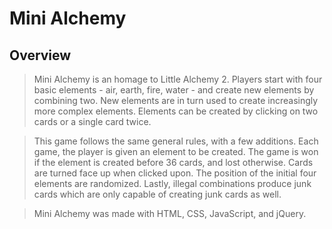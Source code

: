 # Mini Alchemy

## Overview

> Mini Alchemy is an homage to Little Alchemy 2. Players start with four basic elements - air, earth, fire, water - and create new elements by combining two. New elements are in turn used to create increasingly more complex elements. Elements can be created by clicking on two cards or a single card twice.

> This game follows the same general rules, with a few additions. Each game, the player is given an element to be created. The game is won if the element is created before 36 cards, and lost otherwise. Cards are turned face up when clicked upon. The position of the initial four elements are randomized. Lastly, illegal combinations produce junk cards which are only capable of creating junk cards as well.

> Mini Alchemy was made with HTML, CSS, JavaScript, and jQuery.
